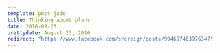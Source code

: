 ```yaml
---
template: post.jade
title: Thinking about plans
date: 2016-08-23
prettydate: August 23, 2016
redirect: "https://www.facebook.com/srcreigh/posts/994697463976347"
---
```


